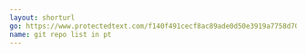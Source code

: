```yaml
---
layout: shorturl
go: https://www.protectedtext.com/f140f491cecf8ac89ade0d50e3919a7758d70477378c475e16be077
name: git repo list in pt
---
```

